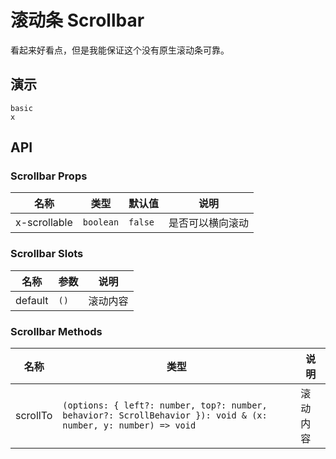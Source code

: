 # 滚动条 Scrollbar

看起来好看点，但是我能保证这个没有原生滚动条可靠。

## 演示

```demo
basic
x
```

## API

### Scrollbar Props

| 名称         | 类型      | 默认值  | 说明             |
| ------------ | --------- | ------- | ---------------- |
| x-scrollable | `boolean` | `false` | 是否可以横向滚动 |

### Scrollbar Slots

| 名称    | 参数 | 说明     |
| ------- | ---- | -------- |
| default | `()` | 滚动内容 |

### Scrollbar Methods

| 名称 | 类型 | 说明 |
| --- | --- | --- |
| scrollTo | `(options: { left?: number, top?: number, behavior?: ScrollBehavior }): void & (x: number, y: number) => void` | 滚动内容 |
